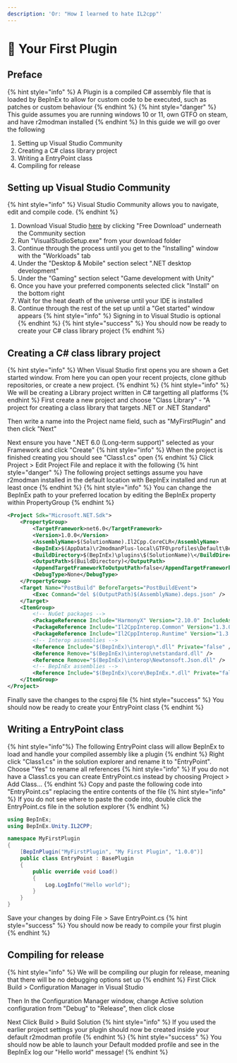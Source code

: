 ```yaml
---
description: 'Or: "How I learned to hate IL2cpp"'
---
```


# 👶 Your First Plugin

## Preface
{% hint style="info" %}
A Plugin is a compiled C# assembly file that is loaded by BepInEx to allow for custom code to be executed, such as patches or custom behaviour
{% endhint %}
{% hint style="danger" %}
This guide assumes you are running windows 10 or 11, own GTFO on steam, and have r2modman installed
{% endhint %}
In this guide we will go over the following
1. Setting up Visual Studio Community
2. Creating a C# class library project
3. Writing a EntryPoint class
4. Compiling for release

## Setting up Visual Studio Community

{% hint style="info" %}
Visual Studio Community allows you to navigate, edit and compile code.
{% endhint %}
1. Download Visual Studio [here](https://visualstudio.microsoft.com/downloads/) by clicking "Free Download" underneath the Community section
2. Run "VisualStudioSetup.exe" from your download folder
3. Continue through the process until you get to the "Installing" window with the "Workloads" tab
4. Under the "Desktop & Mobile" section select ".NET desktop development"
5. Under the "Gaming" section select "Game development with Unity"
6. Once you have your preferred components selected click "Install" on the bottom right
7. Wait for the heat death of the universe until your IDE is installed
8. Continue through the rest of the set up until a "Get started" window appears
{% hint style="info" %}
Signing in to Visual Studio is optional
{% endhint %}
{% hint style="success" %}
You should now be ready to create your C# class library project
{% endhint %}

## Creating a C# class library project

{% hint style="info" %}
When Visual Studio first opens you are shown a Get started window. From here you can open your recent projects, clone github repositories, or create a new project.
{% endhint %}
{% hint style="info" %}
We will be creating a Library project written in C# targetting all platforms
{% endhint %}
First create a new project and choose "Class Library" - "A project for creating a class library that targets .NET or .NET Standard"

Then write a name into the Project name field, such as "MyFirstPlugin" and then click "Next"

Next ensure you have ".NET 6.0 (Long-term support)" selected as your Framework and click "Create"
{% hint style="info" %}
When the project is finished creating you should see "Class1.cs" open
{% endhint %}
Click Project > Edit Project File and replace it with the following
{% hint style="danger" %}
The following project settings assume you have r2modman installed in the default location with BepInEx installed and run at least once
{% endhint %}
{% hint style="info" %}
You can change the BepInEx path to your preferred location by editing the BepInEx property within PropertyGroup
{% endhint %}
```xml
<Project Sdk="Microsoft.NET.Sdk">
	<PropertyGroup>
		<TargetFramework>net6.0</TargetFramework>
		<Version>1.0.0</Version>
		<AssemblyName>$(SolutionName).Il2Cpp.CoreCLR</AssemblyName>
		<BepInEx>$(AppData)\r2modmanPlus-local\GTFO\profiles\Default\BepInEx</BepInEx>
		<BuildDirectory>$(BepInEx)\plugins\$(SolutionName)\</BuildDirectory>
		<OutputPath>$(BuildDirectory)</OutputPath>
		<AppendTargetFrameworkToOutputPath>false</AppendTargetFrameworkToOutputPath>
		<DebugType>None</DebugType>
	</PropertyGroup>
	<Target Name="PostBuild" BeforeTargets="PostBuildEvent">
		<Exec Command="del $(OutputPath)$(AssemblyName).deps.json" />
	</Target>
	<ItemGroup>
		<!-- NuGet packages -->
		<PackageReference Include="HarmonyX" Version="2.10.0" IncludeAssets="compile" />
		<PackageReference Include="Il2CppInterop.Common" Version="1.3.0" />
		<PackageReference Include="Il2CppInterop.Runtime" Version="1.3.0" />
		<!-- Interop assemblies -->
		<Reference Include="$(BepInEx)\interop\*.dll" Private="false" />
		<Reference Remove="$(BepInEx)\interop\netstandard.dll" />
		<Reference Remove="$(BepInEx)\interop\Newtonsoft.Json.dll" />
		<!-- BepInEx assemblies -->
		<Reference Include="$(BepInEx)\core\BepInEx.*.dll" Private="false" />
	</ItemGroup>
</Project>
```
Finally save the changes to the csproj file
{% hint style="success" %}
You should now be ready to create your EntryPoint class
{% endhint %}

## Writing a EntryPoint class

{% hint style="info"%}
The following EntryPoint class will allow BepInEx to load and handle your compiled assembly like a plugin
{% endhint %}
Right click "Class1.cs" in the solution explorer and rename it to "EntryPoint". Choose "Yes" to rename all references
{% hint style="info" %}
If you do not have a Class1.cs you can create EntryPoint.cs instead by choosing Project > Add Class...
{% endhint %}
Copy and paste the following code into "EntryPoint.cs" replacing the entire contents of the file
{% hint style="info" %}
If you do not see where to paste the code into, double click the EntryPoint.cs file in the solution explorer
{% endhint %}
```csharp
using BepInEx;
using BepInEx.Unity.IL2CPP;

namespace MyFirstPlugin
{
    [BepInPlugin("MyFirstPlugin", "My First Plugin", "1.0.0")]
    public class EntryPoint : BasePlugin
    {
        public override void Load()
        {
            Log.LogInfo("Hello world");
        }
    }
}
```
Save your changes by doing File > Save EntryPoint.cs
{% hint style="success" %}
You should now be ready to compile your first plugin
{% endhint %}

## Compiling for release

{% hint style="info" %}
We will be compiling our plugin for release, meaning that there will be no debugging options set up
{% endhint %}
First Click Build > Configuration Manager in Visual Studio

Then In the Configuration Manager window, change Active solution configuration from "Debug" to "Release", then click close

Next Click Build > Build Solution
{% hint style="info" %}
If you used the earlier project settings your plugin should now be created inside your default r2modman profile
{% endhint %}
{% hint style="success" %}
You should now be able to launch your Default modded profile and see in the BepInEx log our "Hello world" message!
{% endhint %}
